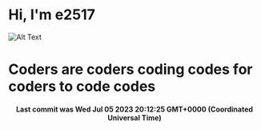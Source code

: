 # Hi, I'm e2517

![Alt Text](https://github.com/E2517/e2517/blob/master/images/background.gif)

# Coders are coders coding codes for coders to code codes

<h4 align="center">Last commit was Wed Jul 05 2023 20:12:25 GMT+0000 (Coordinated Universal Time)</h4>
